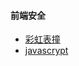 #### **前端安全**

* [彩虹表撞](http://md5.gongjuji.net/dencrypt/)
* [javascrypt](http://www.fourmilab.ch/javascrypt/)

```js

```



